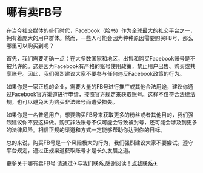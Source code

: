 # 哪有卖FB号

在当今社交媒体的盛行时代，Facebook（脸书）作为全球最大的社交平台之一，拥有着庞大的用户群体。然而，一些人可能会因为种种原因需要购买FB号，那么哪里可以购买到呢？

首先，我们需要明确一点：在大多数国家和地区，出售和购买Facebook账号是不被允许的。这是因为Facebook有严格的账号使用政策，禁止用户出售、购买或共享账号。因此，我们强烈建议大家不要参与任何违反Facebook政策的行为。

如果你是一家正规的企业，需要大量的FB号进行推广或其他合法用途，建议你通过Facebook官方渠道进行申请，按照官方规定来获取账号。这样不仅符合法律法规，也可以避免因为购买非法账号而遭受损失。

如果你是一名普通用户，想要购买FB号来获取更多的粉丝或者其他目的，我们强烈建议你不要这样做。购买非法账号不仅可能会导致被封号，还可能会涉及到更多的法律风险。相信正规的渠道和方式一定能够帮助你达到你的目标。

总的来说，购买FB号是一个风险极大的行为，我们强烈建议大家不要尝试。遵守平台规定，通过正规渠道获取账号才是长久发展之道。

更多关于哪有卖FB号 请通过✈与我们联系,感谢阅读！[点我联系✈](https://news.k02.cc)